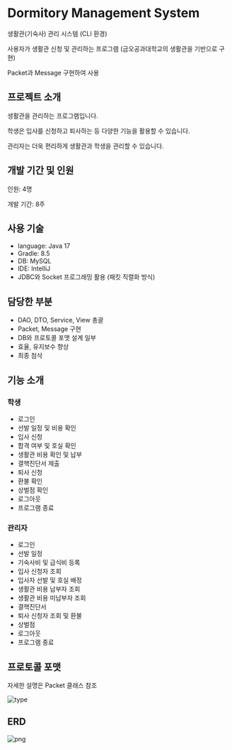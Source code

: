 # Dormitory Management System
생활관(기숙사) 관리 시스템 (CLI 환경)

사용자가 생활관 신청 및 관리하는 프로그램 (금오공과대학교의 생활관을 기반으로 구현)

Packet과 Message 구현하여 사용


## 프로젝트 소개
생활관을 관리하는 프로그램입니다.

학생은 입사를 신청하고 퇴사하는 등 다양한 기능을 활용할 수 있습니다.

관리자는 더욱 편리하게 생활관과 학생을 관리할 수 있습니다.


## 개발 기간 및 인원
인원: 4명

개발 기간: 8주


## 사용 기술
- language: Java 17
- Gradle: 8.5
- DB: MySQL
- IDE: IntelliJ
- JDBC와 Socket 프로그래밍 활용 (패킷 직렬화 방식)


## 담당한 부분
- DAO, DTO, Service, View 총괄
- Packet, Message 구현
- DB와 프로토콜 포맷 설계 일부
- 효율, 유지보수 향상
- 최종 첨삭


## 기능 소개

### 학생
- 로그인
- 선발 일정 및 비용 확인
- 입사 신청
- 합격 여부 및 호실 확인
- 생활관 비용 확인 및 납부
- 결핵진단서 제출
- 퇴사 신청
- 환불 확인
- 상벌점 확인
- 로그아웃
- 프로그램 종료

### 관리자
- 로그인
- 선발 일정
- 기숙사비 및 급식비 등록
- 입사 신청자 조회
- 입사자 선발 및 호실 배정
- 생활관 비용 납부자 조회
- 생활관 비용 미납부자 조회
- 결핵진단서
- 퇴사 신청자 조회 및 환불
- 상벌점
- 로그아웃
- 프로그램 종료


## 프로토콜 포맷
자세한 설명은 Packet 클래스 참조

![type](https://github.com/user-attachments/assets/f56f5fe8-f115-4171-ac38-f4c109e65766)


## ERD
![png](https://github.com/user-attachments/assets/4bc43ee5-959b-4459-aaa2-b8f4fbde062f)
